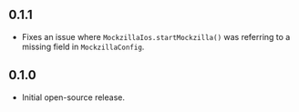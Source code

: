## 0.1.1

* Fixes an issue where `MockzillaIos.startMockzilla()` was referring to a missing
field in `MockzillaConfig`.

## 0.1.0

* Initial open-source release.
